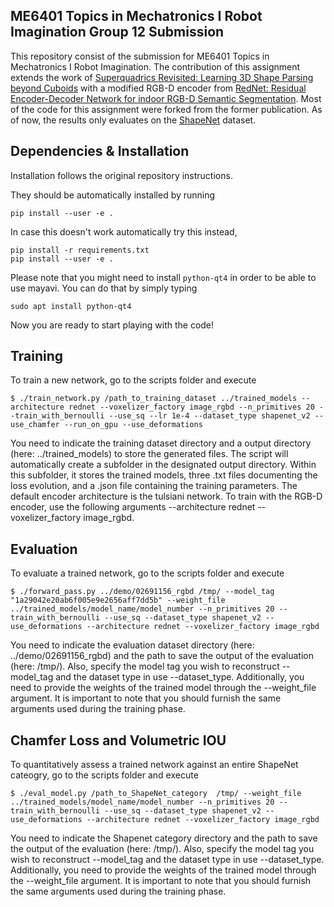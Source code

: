 ## 

ME6401 Topics in Mechatronics I Robot Imagination Group 12 Submission
----------------------------
This repository consist of the submission for ME6401 Topics in Mechatronics I Robot Imagination. The contribution of this assignment extends the work of 
[Superquadrics Revisited: Learning 3D Shape Parsing beyond Cuboids](https://arxiv.org/pdf/1904.09970.pdf) with a modified RGB-D encoder from [RedNet: Residual Encoder-Decoder Network for indoor RGB-D Semantic Segmentation](https://arxiv.org/pdf/1806.01054.pdf). Most of the code for this assignment were forked from the former publication. As of now, the results only evaluates on the [ShapeNet](https://shapenet.org/) dataset.


Dependencies & Installation
----------------------------
Installation follows the original repository instructions.

They should be automatically installed by running
```
pip install --user -e .
```

In case this doesn't work automatically try this instead,
```
pip install -r requirements.txt
pip install --user -e .
```

Please note that you might need to install `python-qt4` in order to be able to
use mayavi. You can do that by simply typing
```
sudo apt install python-qt4
```
Now you are ready to start playing with the code!


Training
--------

To train a new network, go to the scripts folder and execute

```
$ ./train_network.py /path_to_training_dataset ../trained_models --architecture rednet --voxelizer_factory image_rgbd --n_primitives 20 --train_with_bernoulli --use_sq --lr 1e-4 --dataset_type shapenet_v2 --use_chamfer --run_on_gpu --use_deformations 
```

You need to indicate the training dataset directory and a output directory (here: ../trained_models) to store the generated files. The script will automatically create a subfolder in the designated output directory. Within this subfolder, it stores the trained models, three .txt files documenting the loss evolution, and a .json file containing the training parameters. The default encoder architecture is the tulsiani network. To train with the RGB-D encoder, use the following arguments --architecture rednet --voxelizer_factory image_rgbd.


Evaluation
----------

To evaluate a trained network, go to the scripts folder and execute

```
$ ./forward_pass.py ../demo/02691156_rgbd /tmp/ --model_tag "1a29042e20ab6f005e9e2656aff7dd5b" --weight_file ../trained_models/model_name/model_number --n_primitives 20 --train_with_bernoulli --use_sq --dataset_type shapenet_v2 --use_deformations --architecture rednet --voxelizer_factory image_rgbd
```

You need to indicate the evaluation dataset directory (here: ../demo/02691156_rgbd) and the path to save the output of the evaluation (here: /tmp/). Also, specify the model tag you wish to reconstruct --model_tag and the dataset type in use --dataset_type. Additionally, you need to provide the weights of the trained model through the --weight_file argument. It is important to note that you should furnish the same arguments used during the training phase.


Chamfer Loss and Volumetric IOU
----------

To quantitatively assess a trained network against an entire ShapeNet cateogry, go to the scripts folder and execute

```
$ ./eval_model.py /path_to_ShapeNet_category  /tmp/ --weight_file ../trained_models/model_name/model_number --n_primitives 20 --train_with_bernoulli --use_sq --dataset_type shapenet_v2 --use_deformations --architecture rednet --voxelizer_factory image_rgbd
```

You need to indicate the Shapenet category directory and the path to save the output of the evaluation (here: /tmp/). Also, specify the model tag you wish to reconstruct --model_tag and the dataset type in use --dataset_type. Additionally, you need to provide the weights of the trained model through the --weight_file argument. It is important to note that you should furnish the same arguments used during the training phase.
